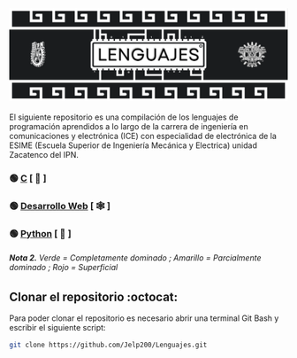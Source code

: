 <div>
  <img src="imgs/Header_Readme.png"/>
</div>
<br>
El siguiente repositorio es una compilación de los lenguajes de programación aprendidos a lo largo de la carrera de ingeniería en comunicaciones y electrónica (ICE) con especialidad de electrónica de la ESIME (Escuela Superior de Ingeniería Mecánica y Electrica) unidad Zacatenco del IPN.

### :green_circle: <a href="01 - Lenguaje C/Inicio.md">C</a> [ :croissant: ]

### :green_circle: <a href="02 - Desarrollo web/Inicio.md">Desarrollo Web</a> [ :spider_web: ]

### :green_circle: <a href="03 - Python/Inicio.md">Python</a> [ :snake: ]

###### **_Nota 2._** Verde = Completamente dominado ; Amarillo = Parcialmente dominado ; Rojo = Superficial

## Clonar el repositorio :octocat:

Para poder clonar el repositorio es necesario abrir una terminal Git Bash y escribir el siguiente script:

```sh
git clone https://github.com/Jelp200/Lenguajes.git
```
